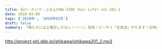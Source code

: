 ```yaml
---
title: 石川・ホンマ・ぶるんのBe-SIDE Your Life! vol.201-2
date: 2010-03-09
tags: ['2010年', '2010年03月']
draft: false
summary: 「俺たちには土曜日しかない！～～♪」告知！ビーサイ『生放送』やります！日時は、３月１３日（土曜）２３時から！！詳細は、ＨＰを要チェック！NAMAE
---
```


http://project-phi.ddo.jp/ishikawa/ishikawa201_2.mp3
